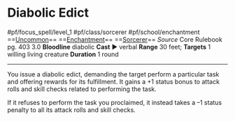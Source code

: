 # Diabolic Edict
#pf/focus_spell/level_1 #pf/class/sorcerer #pf/school/enchantment 
==[Uncommon](../../../Traits/Uncommon.md)== ==[Enchantment](../../../Traits/Enchantment.md)== ==[Sorcerer](../../../Traits/Sorcerer.md)==
*Source* Core Rulebook pg. 403 3.0
**Bloodline** diabolic
**Cast** ► verbal
**Range** 30 feet; **Targets** 1 willing living creature
**Duration** 1 round

---
You issue a diabolic edict, demanding the target perform a particular task and offering rewards for its fulfillment. It gains a +1 status bonus to attack rolls and skill checks related to performing the task.

If it refuses to perform the task you proclaimed, it instead takes a –1 status penalty to all its attack rolls and skill checks.